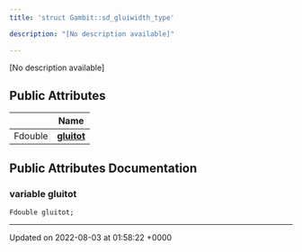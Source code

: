 ```yaml
---
title: 'struct Gambit::sd_gluiwidth_type'

description: "[No description available]"

---
```









[No description available]

## Public Attributes

|                | Name           |
| -------------- | -------------- |
| Fdouble | **[gluitot](/documentation/code/main/classes/structgambit_1_1sd__gluiwidth__type/#variable-gluitot)**  |

## Public Attributes Documentation

### variable gluitot

```
Fdouble gluitot;
```


-------------------------------

Updated on 2022-08-03 at 01:58:22 +0000